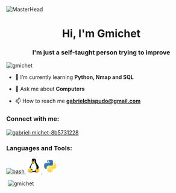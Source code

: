 ![MasterHead](https://i.redd.it/kmfdjllfd4391.jpg)

<h1 align="center">Hi, I'm Gmichet</h1>
<h3 align="center">I'm just a self-taught person trying to improve</h3>

<p align="left"> <img src="https://i.ibb.co/5YywGvX/Whoami-D.gif" alt="gmichet" /> </p>

- 🌱 I’m currently learning **Python, Nmap and SQL**

- 💬 Ask me about **Computers**

- 📫 How to reach me **gabrielchispudo@gmail.com**

<h3 align="left">Connect with me:</h3>
<p align="left">
<a href="https://linkedin.com/in/gabriel-michet-8b5731228" target="blank"><img align="center" src="https://raw.githubusercontent.com/rahuldkjain/github-profile-readme-generator/master/src/images/icons/Social/linked-in-alt.svg" alt="gabriel-michet-8b5731228" height="30" width="40" /></a>
</p>

<h3 align="left">Languages and Tools:</h3>
<p align="left"> <a href="https://www.gnu.org/software/bash/" target="_blank" rel="noreferrer"> <img src="https://www.vectorlogo.zone/logos/gnu_bash/gnu_bash-icon.svg" alt="bash" width="40" height="40"/> </a> <a href="https://www.linux.org/" target="_blank" rel="noreferrer"> <img src="https://raw.githubusercontent.com/devicons/devicon/master/icons/linux/linux-original.svg" alt="linux" width="40" height="40"/> </a> <a href="https://www.python.org" target="_blank" rel="noreferrer"> <img src="https://raw.githubusercontent.com/devicons/devicon/master/icons/python/python-original.svg" alt="python" width="40" height="40"/> </a> </p>

<p>&nbsp;<img align="center" src="https://github-readme-stats.vercel.app/api?username=gmichet&show_icons=true&locale=en" alt="gmichet" /></p>

